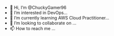 - 👋 Hi, I’m @ChuckyGamer96
- 👀 I’m interested in DevOps...
- 🌱 I’m currently learning AWS Cloud Practitioner...
- 💞️ I’m looking to collaborate on ...
- 📫 How to reach me ...

<!---
ChuckyGamer96/ChuckyGamer96 is a ✨ special ✨ repository because its `README.md` (this file) appears on your GitHub profile.
You can click the Preview link to take a look at your changes.
--->
